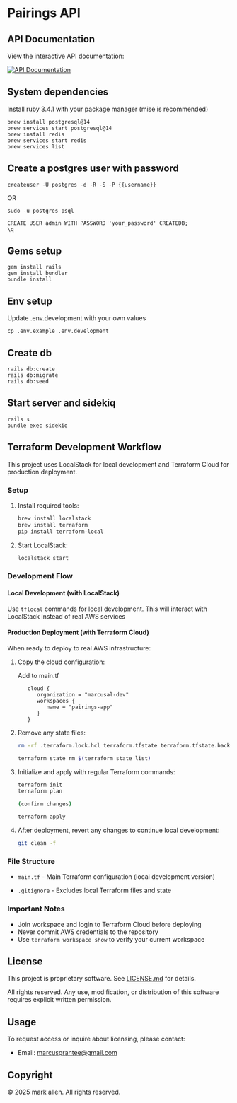 # Pairings API

## API Documentation

View the interactive API documentation:

[![API Documentation](https://img.shields.io/badge/API-Documentation-blue)](https://petstore.swagger.io/?url=https://raw.githubusercontent.com/marcusal/pairings-app/main/pairings-api/swagger/v1/swagger.yaml)

## System dependencies

Install ruby 3.4.1 with your package manager (mise is recommended)

```
brew install postgresql@14
brew services start postgresql@14
brew install redis
brew services start redis
brew services list
```

## Create a postgres user with password

```
createuser -U postgres -d -R -S -P {{username}}
```

OR

```
sudo -u postgres psql

CREATE USER admin WITH PASSWORD 'your_password' CREATEDB;
\q
```

## Gems setup

```
gem install rails
gem install bundler
bundle install
```

## Env setup

Update .env.development with your own values

```
cp .env.example .env.development
```

## Create db

```
rails db:create
rails db:migrate
rails db:seed
```

## Start server and sidekiq

```
rails s
bundle exec sidekiq
```

## Terraform Development Workflow

This project uses LocalStack for local development and Terraform Cloud for production deployment.

### Setup

1. Install required tools:

   ```bash
   brew install localstack
   brew install terraform
   pip install terraform-local
   ```

2. Start LocalStack:
   ```bash
   localstack start
   ```

### Development Flow

#### Local Development (with LocalStack)

Use `tflocal` commands for local development. This will interact with LocalStack instead of real AWS services

#### Production Deployment (with Terraform Cloud)

When ready to deploy to real AWS infrastructure:

1. Copy the cloud configuration:

   Add to main.tf

   ```
      cloud {
         organization = "marcusal-dev"
         workspaces {
            name = "pairings-app"
         }
      }
   ```

2. Remove any state files:

   ```bash
   rm -rf .terraform.lock.hcl terraform.tfstate terraform.tfstate.backup
   ```

   ```bash
   terraform state rm $(terraform state list)
   ```

3. Initialize and apply with regular Terraform commands:

   ```bash
   terraform init
   terraform plan

   (confirm changes)

   terraform apply
   ```

4. After deployment, revert any changes to continue local development:
   ```bash
   git clean -f
   ```

### File Structure

- `main.tf` - Main Terraform configuration (local development version)

- `.gitignore` - Excludes local Terraform files and state

### Important Notes

- Join workspace and login to Terraform Cloud before deploying
- Never commit AWS credentials to the repository
- Use `terraform workspace show` to verify your current workspace

## License

This project is proprietary software. See [LICENSE.md](LICENSE.md) for details.

All rights reserved. Any use, modification, or distribution of this software requires explicit written permission.

## Usage

To request access or inquire about licensing, please contact:

- Email: marcusgrantee@gmail.com

## Copyright

© 2025 mark allen. All rights reserved.
